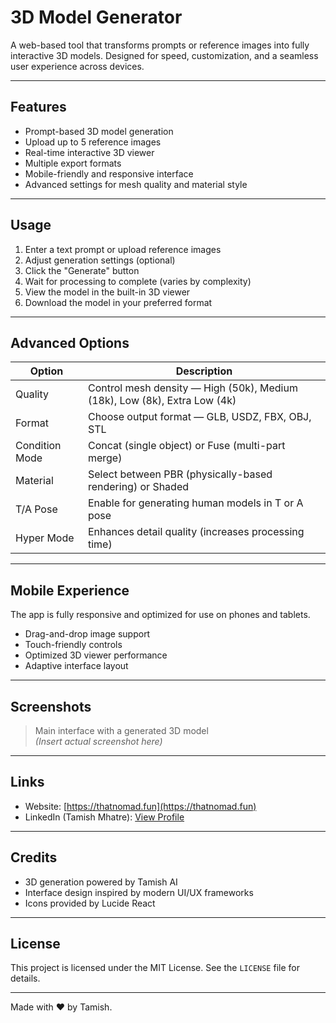 # 3D Model Generator

A web-based tool that transforms prompts or reference images into fully interactive 3D models. Designed for speed, customization, and a seamless user experience across devices.

---

## Features

- Prompt-based 3D model generation
- Upload up to 5 reference images
- Real-time interactive 3D viewer
- Multiple export formats
- Mobile-friendly and responsive interface
- Advanced settings for mesh quality and material style

---

## Usage

1. Enter a text prompt or upload reference images
2. Adjust generation settings (optional)
3. Click the "Generate" button
4. Wait for processing to complete (varies by complexity)
5. View the model in the built-in 3D viewer
6. Download the model in your preferred format

---

## Advanced Options

| Option           | Description |
|------------------|-------------|
| Quality          | Control mesh density — High (50k), Medium (18k), Low (8k), Extra Low (4k) |
| Format           | Choose output format — GLB, USDZ, FBX, OBJ, STL |
| Condition Mode   | Concat (single object) or Fuse (multi-part merge) |
| Material         | Select between PBR (physically-based rendering) or Shaded |
| T/A Pose         | Enable for generating human models in T or A pose |
| Hyper Mode       | Enhances detail quality (increases processing time) |

---

## Mobile Experience

The app is fully responsive and optimized for use on phones and tablets.

- Drag-and-drop image support
- Touch-friendly controls
- Optimized 3D viewer performance
- Adaptive interface layout

---

## Screenshots

> Main interface with a generated 3D model  
> *(Insert actual screenshot here)*

---

## Links

- Website: [https://thatnomad.fun](https://thatnomad.fun)
- LinkedIn (Tamish Mhatre): [View Profile](https://www.linkedin.com/in/tamish-mhatre-885317243/)

---

## Credits

- 3D generation powered by Tamish AI
- Interface design inspired by modern UI/UX frameworks
- Icons provided by Lucide React

---

## License

This project is licensed under the MIT License. See the `LICENSE` file for details.

---

Made with ❤️ by Tamish.
